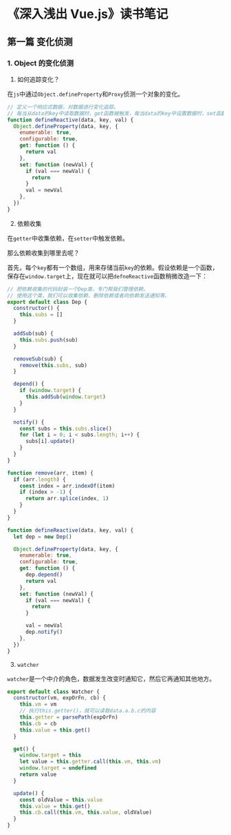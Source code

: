 # 《深入浅出 Vue.js》读书笔记

## 第一篇 变化侦测

### 1. Object 的变化侦测

1. 如何追踪变化？

在`js`中通过`Object.defineProperty`和`Proxy`侦测一个对象的变化。

```js
// 定义一个响应式数据，对数据进行变化追踪。
// 每当从data的key中读取数据时，get函数被触发，每当data的key中设置数据时，set函数被触发。
function defineReactive(data, key, val) {
  Object.defineProperty(data, key, {
    enumerable: true,
    configurable: true,
    get: function () {
      return val
    },
    set: function (newVal) {
      if (val === newVal) {
        return
      }
      val = newVal
    },
  })
}
```

2. 依赖收集

在`getter`中收集依赖，在`setter`中触发依赖。

那么依赖收集到哪里去呢？

首先，每个`key`都有一个数组，用来存储当前`key`的依赖。假设依赖是一个函数，保存在`window.target`上，现在就可以把`defneReactive`函数稍微改造一下：

```js
// 把依赖收集的代码封装一个Dep类，专门帮我们管理依赖。
// 使用这个类，我们可以收集依赖、删除依赖或者向依赖发送通知等。
export default class Dep {
  constructor() {
    this.subs = []
  }

  addSub(sub) {
    this.subs.push(sub)
  }

  removeSub(sub) {
    remove(this.subs, sub)
  }

  depend() {
    if (window.target) {
      this.addSub(window.target)
    }
  }

  notify() {
    const subs = this.subs.slice()
    for (let i = 0; i < subs.length; i++) {
      subs[i].update()
    }
  }
}

function remove(arr, item) {
  if (arr.length) {
    const index = arr.indexOf(item)
    if (index > -1) {
      return arr.splice(index, 1)
    }
  }
}

function defineReactive(data, key, val) {
  let dep = new Dep()

  Object.defineProperty(data, key, {
    enumerable: true,
    configurable: true,
    get: function () {
      dep.depend()
      return val
    },
    set: function (newVal) {
      if (val === newVal) {
        return
      }

      val = newVal
      dep.notify()
    },
  })
}
```

3. `watcher`

`watcher`是一个中介的角色，数据发生改变时通知它，然后它再通知其他地方。

```js
export default class Watcher {
  constructor(vm, expOrFn, cb) {
    this.vm = vm
    // 执行this.getter()，就可以读取data.a.b.c的内容
    this.getter = parsePath(expOrFn)
    this.cb = cb
    this.value = this.get()
  }

  get() {
    window.target = this
    let value = this.getter.call(this.vm, this.vm)
    window.target = undefined
    return value
  }

  update() {
    const oldValue = this.value
    this.value = this.get()
    this.cb.call(this.vm, this.value, oldValue)
  }
}
```
